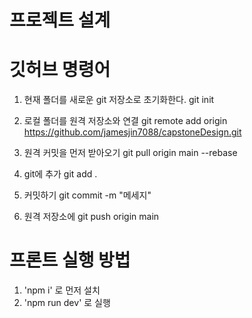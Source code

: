 # 프로젝트 설계


# 깃허브 명령어
1. 현재 폴더를 새로운 git 저장소로 초기화한다.
git init

1. 로컬 폴더를 원격 저장소와 연결
git remote add origin https://github.com/jamesjin7088/capstoneDesign.git

2. 원격 커밋을 먼저 받아오기
git pull origin main --rebase

3. git에 추가
git add .

4. 커밋하기
git commit -m "메세지"

5. 원격 저장소에
git push  origin main

# 프론트 실행 방법
1. 'npm i' 로 먼저 설치
2. 'npm run dev' 로 실행

